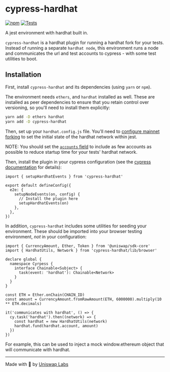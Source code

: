# cypress-hardhat

[![npm](https://img.shields.io/npm/v/cypress-hardhat)](https://www.npmjs.com/package/cypress-hardhat)
[![Tests](https://github.com/Uniswap/cypress-hardhat/actions/workflows/test.yaml/badge.svg)](https://github.com/Uniswap/cypress-hardhat/actions/workflows/test.yaml)

A jest environment with hardhat built in.

`cypress-hardhat` is a hardhat plugin for running a hardhat fork for your tests. Instead of running a separate `hardhat node`, this environment runs a node and communicates the url and test accounts to cypress - with some test utilities to boot.

## Installation

First, install `cypress-hardhat` and its dependencies (using `yarn` or `npm`).

The environment needs `ethers`, and `hardhat` installed as well. These are installed as peer dependencies to ensure that you retain control over versioning, so you'll need to install them explicitly:

```sh
yarn add -D ethers hardhat
yarn add -D cypress-hardhat
```

Then, set up your `hardhat.config.js` file.
You'll need to [configure mainnet forking](https://hardhat.org/hardhat-network/guides/mainnet-forking#forking-from-mainnet) to set the initial state of the hardhat network within jest.

NOTE: You should set the [`accounts` field](https://hardhat.org/hardhat-network/reference#accounts) to include as few accounts as possible to reduce startup time for your tests' hardhat network.

Then, install the plugin in your cypress configuration (see the [cypress documentation](https://docs.cypress.io/guides/tooling/plugins-guide#Using-a-plugin) for details):

```
import { setupHardhatEvents } from 'cypress-hardhat'

export default defineConfig({
  e2e: {
    setupNodeEvents(on, config) {
      // Install the plugin here
      setupHardhatEvents(on)
    },
  },
})
```

In addition, `cypress-hardhat` includes some utilities for seeding your environment. These should be imported into your browser testing environment, *not* in your configuration:

```
import { CurrencyAmount, Ether, Token } from '@uniswap/sdk-core'
import { HardhatUtils, Network } from 'cypress-hardhat/lib/browser'

declare global {
  namespace Cyrpess {
    interface Chainable<Subject> {
      task(event: 'hardhat'): Chainable<Network>
    }
  }
}

const ETH = Ether.onChain(CHAIN_ID)
const amount = CurrencyAmount.fromRawAmount(ETH, 6000000).multiply(10 ** ETH.decimals)

it('communicates with hardhat', () => {
  cy.task('hardhat').then((network) => {
    const hardhat = new HardhatUtils(network)
    hardhat.fund(hardhat.account, amount)
  })
})
```

For example, this can be used to inject a mock window.ethereum object that will communicate with hardhat.

---

Made with 🦄 by [Uniswap Labs](https://uniswap.org)
